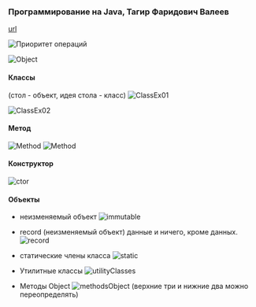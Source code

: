 ### Программирование на Java, Тагир Фаридович Валеев

[url](https://compscicenter.ru/courses/java/nsk/2022-spring/)

![Приоритет операций](01_ПриоритетОпераций.png "Приоритет операций")

![Object](Object_Ex00.png "Объект (Object)")

#### Классы
(стол - объект, идея стола - класс)
![ClassEx01](ClassEx01.png "Локальный класс")

![ClassEx02](ClassEx02.png "Локальный класс")

#### Метод
![Method](Method_Ex01.png "Method01")
![Method](Method_Ex02.png "Method02")

#### Конструктор
![ctor](ctor.png "ctor")

#### Объекты
- неизменяемый объект
![immutable](Object_Ex01_immutable.png "immutable")
- record (неизменяемый объект) данные и ничего, кроме данных.
![record](Object_Ex02_record.png "record")

- статические члены класса
![static](ClassEx03_static.png "static")
- Утилитные классы
![utilityClasses](ClassEx04_utilityClasses.png "utilityClasses")
- Методы Object
![methodsObject](Object_Ex03_Metods.png "MethodObjects")
  (верхние три и нижние два можно переопределять)

